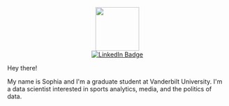 <div id="header" align="center">
  <img src="https://avatars.githubusercontent.com/u/111295678?s=400&u=81b2ffa0c1b332d455087b4be07d41c1ab8268c5&v=4" width="100"/>
</div>


<div id="badges" align="center">
  <a href="https://www.linkedin.com/in/sophiatannir/">
    <img src="https://img.shields.io/badge/LinkedIn-blue?style=for-the-badge&logo=linkedin&logoColor=white" alt="LinkedIn Badge"/>
  </a>
</div>

Hey there!

My name is Sophia and I'm a graduate student at Vanderbilt University. I'm a data scientist interested in sports analytics, media, and the politics of data.

<!---
sophiatannir/sophiatannir is a ✨ special ✨ repository because its `README.md` (this file) appears on your GitHub profile.
You can click the Preview link to take a look at your changes.
--->
